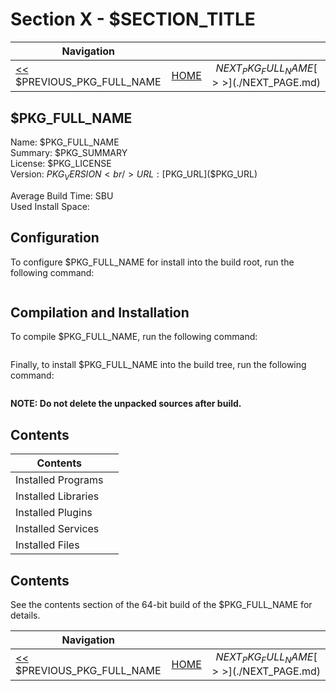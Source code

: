 # Section X - $SECTION_TITLE

| Navigation |||
| --- | --- | ---: |
| [<<](./$PREVIOUS_PAGE.md) $PREVIOUS_PKG_FULL_NAME | [HOME](../README.md) | $NEXT_PKG_FULL_NAME [>>](./$NEXT_PAGE.md) |

## $PKG_FULL_NAME

Name: $PKG_FULL_NAME<br />
Summary: $PKG_SUMMARY<br />
License: $PKG_LICENSE<br />
Version: $PKG_VERSION<br />
URL: [$PKG_URL]($PKG_URL)<br />

Average Build Time: SBU<br />
Used Install Space: <br />

## Configuration

To configure $PKG_FULL_NAME for install into the build root, run the following command:

```bash
```

## Compilation and Installation

To compile $PKG_FULL_NAME, run the following command:

```bash
```

Finally, to install $PKG_FULL_NAME into the build tree, run the following command:

```bash
```

**NOTE: Do not delete the unpacked sources after build.**

## Contents

| Contents | |
| --- | --- |
| Installed Programs |  |
| Installed Libraries |  |
| Installed Plugins |  |
| Installed Services |  |
| Installed Files |  |

## Contents

See the contents section of the 64-bit build of the $PKG_FULL_NAME for details.

| Navigation |||
| --- | --- | ---: |
| [<<](./$PREVIOUS_PAGE.md) $PREVIOUS_PKG_FULL_NAME | [HOME](../README.md) | $NEXT_PKG_FULL_NAME [>>](./$NEXT_PAGE.md) |
